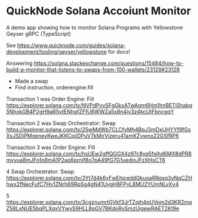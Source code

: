 # QuickNode Solana Accoiunt Monitor

A demo app showing how to monitor Solana Programs with Yellowstone Geyser gRPC (TypeScript)

See https://www.quicknode.com/guides/solana-development/tooling/geyser/yellowstone for docs!

Answering https://solana.stackexchange.com/questions/15484/how-to-build-a-monitor-that-listens-to-swaps-from-100-wallets/23128#23128

- Made a swap
- Find instruction, orderengine.fill

Transaction 1 was Order Engine: Fill
https://explorer.solana.com/tx/NVPdPvvSFgGkxATwAgm6Hm1hnBETi5habg5NhxkGB4P2gH9aR5vtENhgfZFfU6WWZa5x8n4iy3z4kcUtFbncgqY

Transaction 2 was Swap Orchestrator: Swap
https://explorer.solana.com/tx/25wMdWb7CLCfvMh4BpJ3mDxUHYYf9fGsXsJSDiPMgeneyKweJKKCpjjDPuV7kMirVjzeru41amKZywno22GSfRP6

Transaction 3 was Order Engine: Fill
https://explorer.solana.com/tx/hsUEw2gffQGGX4z97c8yq5fsjhd6MX8dPR8mvyua8mJFn1o8mA1P2ap6prnjf8o7pA49fG7G1uedinJFzXHxCT6

4 Swap Orchestrator: Swap https://explorer.solana.com/tx/3Yt7d4k6yFwEhjceddGkuoaRRqxq3vNqCZHhwx2fNecFufC7Hv1ZNrh69RpSg4gN41UvgH8FPyL8MU2YUmNLvXy4

5 https://explorer.solana.com/tx/3cgznumrtGVkf3JrTZqih4pUVom2d3KR2mqZ58LxNUE5bqPLXqxVYwyS9HLL8pGV7BKdoRvSmzUigewRAET2Kt9e
